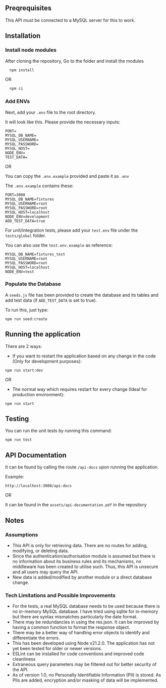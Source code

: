 
## Preqrequisites

This API must be connected to a MySQL server for this to work.

## Installation

### Install node modules
After cloning the repository, Go to the folder and install the modules

```bash
  npm install
```
OR 
```bash
  npm ci
```

### Add ENVs
Next, add your `.env` file to the root directory.

It will look like this. Please provide the necessary inputs:

```
PORT=
MYSQL_DB_NAME=
MYSQL_USERNAME=
MYSQL_PASSWORD=
MYSQL_HOST=
NODE_ENV=
TEST_DATA=
```

OR

You can copy the `.env.example` provided and paste it as `.env`

The `.env.example` contains these:

```
PORT=3000
MYSQL_DB_NAME=fixtures
MYSQL_USERNAME=root
MYSQL_PASSWORD=root
MYSQL_HOST=localhost
NODE_ENV=development
ADD_TEST_DATA=true
```

For unit/integration tests, please add your `test.env` file under the `tests/global` folder.

You can also use the `test.env.example` as reference:

```
MYSQL_DB_NAME=fixtures_test
MYSQL_USERNAME=root
MYSQL_PASSWORD=root
MYSQL_HOST=localhost
NODE_ENV=test
```

### Populate the Database
A `seeds.js` file has been provided to create the database and its tables and add test data (if `ADD_TEST_DATA` is set to true).

To run this, just type:

```
npm run seed:create
```

## Running the application
There are 2 ways:

- If you want to restart the application based on any change in the code (Only for development purposes):

```
npm run start:dev
```
OR
-  The normal way which requires restart for every change (Ideal for production environment):

```
npm run start
```

## Testing
You can run the unit tests by running this command:

```
npm run test
```

## API Documentation

It can be found by calling the route `/api-docs` upon running the application.

Example:

```
http://localhost:3000/api-docs
```

OR

It can be found in the `assets/api-documentation.pdf` in the repository

## Notes

### Assumptions
- This API is only for retrieving data. There are no routes for adding, modifying, or deleting data.
- Since the authentication/authorisation module is assumed but there is no information about its business rules and its mechanisms, no middleware has been created to utilise such. Thus, this API is unsecure and all users may query the API.
- New data is added/modified by another module or a direct database change.

### Tech Limitations and Possible Improvements
- For the tests, a real MySQL database needs to be used because there is no in-memory MySQL database. I have tried using sqlite for in-memory but there are syntax mismatches particularly the date format.
- There may be redundancies in using the res.json. It can be improved by having a common function to format the response object.
- There may be a better way of handling error objects to identify and differentiate the errors.
- This has been developed using Node v21.2.0. The application has not yet been tested for older or newer versions.
- ESLint can be installed for code conventions and improved code cleanliness
- Extraneous query parameters may be filtered out for better security of the API.
- As of version 1.0, no Personally Identifiable Information (PII) is stored. As PIIs are added, encryption and/or masking of data will be implemented.